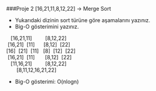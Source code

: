 ###Proje 2
[16,21,11,8,12,22] -> Merge Sort

+ Yukarıdaki dizinin sort türüne göre aşamalarını yazınız.
+ Big-O gösterimini yazınız.
<p>
&nbsp;&nbsp;&nbsp;[16,21,11] &nbsp;&nbsp;&nbsp;&nbsp;&nbsp;&nbsp;&nbsp; [8,12,22]<br>
&nbsp;[16,21] &nbsp;[11] &nbsp;&nbsp;&nbsp;&nbsp;&nbsp;[8,12]&nbsp; [22]<br>
[16]&nbsp; [21]&nbsp; [11]&nbsp;&nbsp; [8] &nbsp;[12]&nbsp; [22]<br>
&nbsp;[16,21]&nbsp; [11]&nbsp;&nbsp;&nbsp;&nbsp;&nbsp;&nbsp; [8,12]&nbsp; [22]<br>
&nbsp;&nbsp;&nbsp;[11,16,21] &nbsp;&nbsp;&nbsp;&nbsp;&nbsp;&nbsp;&nbsp; [8,12,22]<br>
&nbsp;&nbsp;&nbsp;&nbsp;&nbsp;&nbsp;&nbsp;[8,11,12,16,21,22]
</p>

+ Big-O gösterimi: O(nlogn)